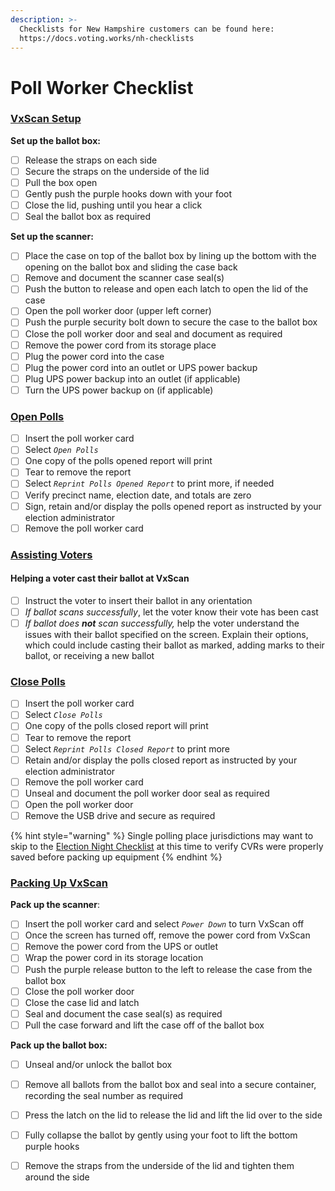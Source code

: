 ```yaml
---
description: >-
  Checklists for New Hampshire customers can be found here:
  https://docs.voting.works/nh-checklists
---
```


# Poll Worker Checklist

### [VxScan Setup](checklist.md#vxscan-setup)

**Set up the ballot box:**

* [ ] Release the straps on each side
* [ ] Secure the straps on the underside of the lid
* [ ] Pull the box open
* [ ] Gently push the purple hooks down with your foot
* [ ] Close the lid, pushing until you hear a click
* [ ] Seal the ballot box as required

**Set up the scanner:**

* [ ] Place the case on top of the ballot box by lining up the bottom with the opening on the ballot box and sliding the case back
* [ ] Remove and document the scanner case seal(s)
* [ ] Push the button to release and open each latch to open the lid of the case
* [ ] Open the poll worker door (upper left corner)
* [ ] Push the purple security bolt down to secure the case to the ballot box
* [ ] Close the poll worker door and seal and document as required
* [ ] Remove the power cord from its storage place
* [ ] Plug the power cord into the case
* [ ] Plug the power cord into an outlet or UPS power backup
* [ ] Plug UPS power backup into an outlet (if applicable)
* [ ] Turn the UPS power backup on (if applicable)

### [Open Polls](../election-day-guides/opening-polls.md)

* [ ] Insert the poll worker card
* [ ] Select _`Open Polls`_
* [ ] One copy of the polls opened report will print
* [ ] Tear to remove the report
* [ ] Select _`Reprint Polls Opened Report`_ to print more, if needed
* [ ] Verify precinct name, election date, and totals are zero
* [ ] Sign, retain and/or display the polls opened report as instructed by your election administrator
* [ ] Remove the poll worker card

### [Assisting Voters](checklist.md#assisting-voters)

#### **Helping a voter cast their ballot at VxScan**

* [ ] Instruct the voter to insert their ballot in any orientation
* [ ] _If ballot scans successfully_, let the voter know their vote has been cast
* [ ] _If ballot does **not** scan successfully,_ help the voter understand the issues with their ballot specified on the screen. Explain their options, which could include casting their ballot as marked, adding marks to their ballot, or receiving a new ballot

### [Close Polls](checklist.md#close-polls)

* [ ] Insert the poll worker card
* [ ] Select _`Close Polls`_
* [ ] One copy of the polls closed report will print
* [ ] Tear to remove the report
* [ ] Select _`Reprint Polls Closed Report`_ to print more
* [ ] Retain and/or display the polls closed report as instructed by your election administrator
* [ ] Remove the poll worker card
* [ ] Unseal and document the poll worker door seal as required
* [ ] Open the poll worker door
* [ ] Remove the USB drive and secure as required

{% hint style="warning" %}
Single polling place jurisdictions may want to skip to the [Election Night Checklist](election-night-checklist.md) at this time to verify CVRs were properly saved before packing up equipment
{% endhint %}

### [Packing Up VxScan](checklist.md#packing-up-vxscan)

**Pack up the scanner**:

* [ ] Insert the poll worker card and select _`Power Down`_ to turn VxScan off
* [ ] Once the screen has turned off, remove the power cord from VxScan
* [ ] Remove the power cord from the UPS or outlet
* [ ] Wrap the power cord in its storage location
* [ ] Push the purple release button to the left to release the case from the ballot box
* [ ] Close the poll worker door
* [ ] Close the case lid and latch
* [ ] Seal and document the case seal(s) as required
* [ ] Pull the case forward and lift the case off of the ballot box

**Pack up the ballot box:**

* [ ] Unseal and/or unlock the ballot box&#x20;
* [ ] Remove all ballots from the ballot box and seal into a secure container, recording the seal number as required
* [ ] Press the latch on the lid to release the lid and lift the lid over to the side
* [ ] Fully collapse the ballot by gently using your foot to lift the bottom purple hooks
* [ ] Remove the straps from the underside of the lid and tighten them around the side

